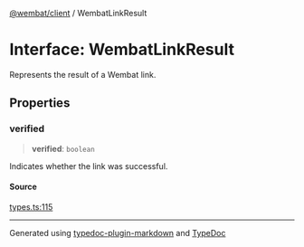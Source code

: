 [@wembat/client](../exports.md) / WembatLinkResult

# Interface: WembatLinkResult

Represents the result of a Wembat link.

## Properties

### verified

> **verified**: `boolean`

Indicates whether the link was successful.

#### Source

[types.ts:115](https://github.com/lmarschall/wembat/blob/6919e5d/src/types.ts#L115)

***

Generated using [typedoc-plugin-markdown](https://www.npmjs.com/package/typedoc-plugin-markdown) and [TypeDoc](https://typedoc.org/)
